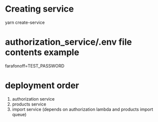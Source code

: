 # Creating service

yarn create-service <service-name>

# authorization_service/.env file contents example

farafonoff=TEST_PASSWORD

# deployment order

1. authorization service
2. products service
3. import service (depends on authorization lambda and products import queue)
